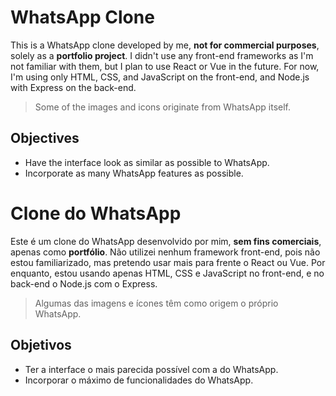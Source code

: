 # WhatsApp Clone

This is a WhatsApp clone developed by me, **not for commercial purposes**, solely as a **portfolio project**. I didn't use any front-end frameworks as I'm not familiar with them, but I plan to use React or Vue in the future. For now, I'm using only HTML, CSS, and JavaScript on the front-end, and Node.js with Express on the back-end.

> Some of the images and icons originate from WhatsApp itself.

## Objectives

- Have the interface look as similar as possible to WhatsApp.
- Incorporate as many WhatsApp features as possible.

# Clone do WhatsApp

Este é um clone do WhatsApp desenvolvido por mim, **sem fins comerciais**, apenas como **portfólio**. Não utilizei nenhum framework front-end, pois não estou familiarizado, mas pretendo usar mais para frente o React ou Vue. Por enquanto, estou usando apenas HTML, CSS e JavaScript no front-end, e no back-end o Node.js com o Express.

> Algumas das imagens e ícones têm como origem o próprio WhatsApp.

## Objetivos

- Ter a interface o mais parecida possível com a do WhatsApp.
- Incorporar o máximo de funcionalidades do WhatsApp.